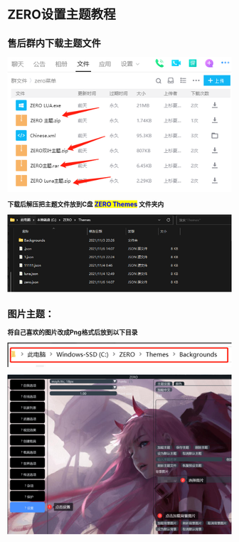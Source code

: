 # ZERO设置主题教程

## **售后群内下载主题文件**

![](<../../.gitbook/assets/image (11) (1) (1) (1).png>)

**下载后解压把主题文件放到C盘 **<mark style="color:blue;">**ZERO Themes**</mark>** 文件夹内**

![](<../../.gitbook/assets/image (20) (1) (1) (1) (1) (1) (1).png>)

## 图片主题：

**将自己喜欢的图片改成Png格式后放到以下目录**

![](<../../.gitbook/assets/image (10) (1) (1) (1) (1).png>)

![](<../../.gitbook/assets/image (6) (1) (1).png>)
